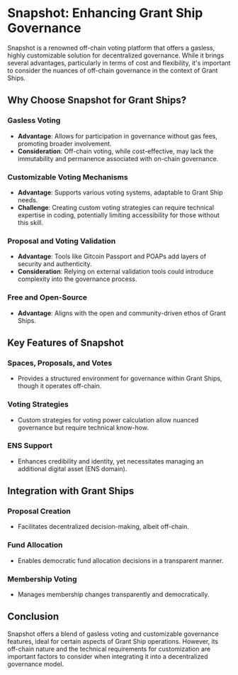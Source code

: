 # Snapshot: Enhancing Grant Ship Governance

Snapshot is a renowned off-chain voting platform that offers a gasless, highly customizable solution for decentralized governance. While it brings several advantages, particularly in terms of cost and flexibility, it's important to consider the nuances of off-chain governance in the context of Grant Ships.

## Why Choose Snapshot for Grant Ships?

### Gasless Voting
- **Advantage**: Allows for participation in governance without gas fees, promoting broader involvement.
- **Consideration**: Off-chain voting, while cost-effective, may lack the immutability and permanence associated with on-chain governance.

### Customizable Voting Mechanisms
- **Advantage**: Supports various voting systems, adaptable to Grant Ship needs.
- **Challenge**: Creating custom voting strategies can require technical expertise in coding, potentially limiting accessibility for those without this skill.

### Proposal and Voting Validation
- **Advantage**: Tools like Gitcoin Passport and POAPs add layers of security and authenticity.
- **Consideration**: Relying on external validation tools could introduce complexity into the governance process.

### Free and Open-Source
- **Advantage**: Aligns with the open and community-driven ethos of Grant Ships.

## Key Features of Snapshot

### Spaces, Proposals, and Votes
- Provides a structured environment for governance within Grant Ships, though it operates off-chain.

### Voting Strategies
- Custom strategies for voting power calculation allow nuanced governance but require technical know-how.

### ENS Support
- Enhances credibility and identity, yet necessitates managing an additional digital asset (ENS domain).

## Integration with Grant Ships

### Proposal Creation
- Facilitates decentralized decision-making, albeit off-chain.

### Fund Allocation
- Enables democratic fund allocation decisions in a transparent manner.

### Membership Voting
- Manages membership changes transparently and democratically.

## Conclusion

Snapshot offers a blend of gasless voting and customizable governance features, ideal for certain aspects of Grant Ship operations. However, its off-chain nature and the technical requirements for customization are important factors to consider when integrating it into a decentralized governance model.
